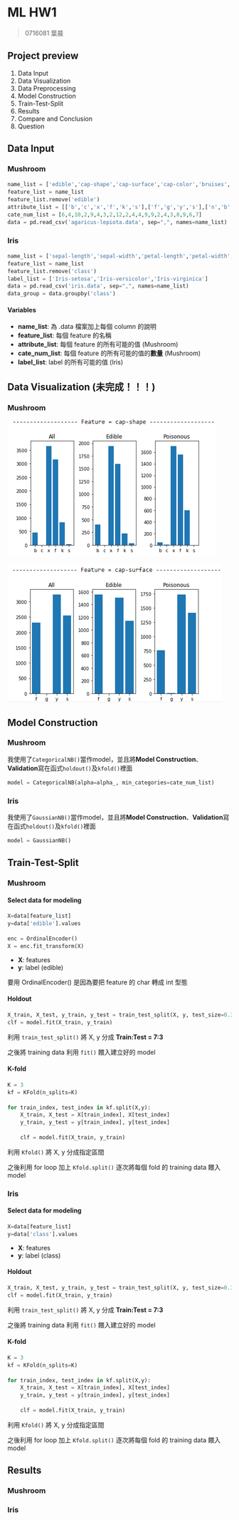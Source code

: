 # ML HW1
> 0716081 葉晨

## Project preview
1. Data Input
2. Data Visualization
3. Data Preprocessing
4. Model Construction
5. Train-Test-Split
5. Results
6. Compare and Conclusion
7. Question

## Data Input
### Mushroom
```python
name_list = ['edible','cap-shape','cap-surface','cap-color','bruises','odor','gill-attachment','gill-spacing','gill-size','gill-color','stalk-shape','stalk-root','stalk-surface-above-ring','stalk-surface-below-ring','stalk-color-above-ring','stalk-color-below-ring','veil-type','veil-color','ring-number','ring-type','spore-print-color','population','habitat']
feature_list = name_list
feature_list.remove('edible')
attribute_list = [['b','c','x','f','k','s'],['f','g','y','s'],['n','b','c','g','r','p','u','e','w','y'],['t','f'],['a','l','c','y','f','m','n','p','s'],['a','d','f','n'],['c','w','d'],['b','n'],['k','n','b','h','g','r','o','p','u','e','w','y'],['e','t'],['b','c','u','e','z','r'],['f','y','k','s'],['f','y','k','s'],['n','b','c','g','o','p','e','w','y'],['n','b','c','g','o','p','e','w','y'],['p','u'],['n','o','w','y'],['n','o','t'],['c','e','f','l','n','p','s','z'],['k','n','b','h','r','o','u','w','y'],['a','c','n','s','v','y'],['g','l','m','p','u','w','d']]
cate_num_list = [6,4,10,2,9,4,3,2,12,2,4,4,9,9,2,4,3,8,9,6,7]
data = pd.read_csv('agaricus-lepiota.data', sep=",", names=name_list)
```

### Iris
```python
name_list = ['sepal-length','sepal-width','petal-length','petal-width','class']
feature_list = name_list
feature_list.remove('class')
label_list = ['Iris-setosa','Iris-versicolor','Iris-virginica']
data = pd.read_csv('iris.data', sep=",", names=name_list)
data_group = data.groupby('class')

```
#### Variables
- **name_list**: 為 .data 檔案加上每個 column 的說明
- **feature_list**: 每個 feature 的名稱
- **attribute_list**: 每個 feature 的所有可能的值 (Mushroom)
- **cate_num_list**: 每個 feature 的所有可能的值的**數量** (Mushroom)
- **label_list**: label 的所有可能的值 (Iris)

## Data Visualization (未完成！！！)
### Mushroom
![2021-10-19 下午 10-26-25](https://raw.githubusercontent.com/denny3388/ML_HW1/master/pictures/2021-10-19%20%E4%B8%8B%E5%8D%88%2010-26-25.png)

![20211019223439](https://raw.githubusercontent.com/denny3388/ML_HW1/master/pictures/20211019223439.png)

## Model Construction
### Mushroom

我使用了`CategoricalNB()`當作model，並且將**Model Construction**、**Validation**寫在函式`holdout()`及`kfold()`裡面

```python
model = CategoricalNB(alpha=alpha_, min_categories=cate_num_list)
```

### Iris

我使用了`GaussianNB()`當作model，並且將**Model Construction**、**Validation**寫在函式`holdout()`及`kfold()`裡面

```python
model = GaussianNB()
```

## Train-Test-Split
### Mushroom
#### Select data for modeling
```python
X=data[feature_list]
y=data['edible'].values

enc = OrdinalEncoder()
X = enc.fit_transform(X)
```
- **X**: features
- **y**: label (edible)

要用 OrdinalEncoder() 是因為要把 feature 的 char 轉成 int 型態

#### Holdout
```python
X_train, X_test, y_train, y_test = train_test_split(X, y, test_size=0.3, random_state=0)
clf = model.fit(X_train, y_train)
```
利用 `train_test_split()` 將 X, y 分成 **Train:Test = 7:3**

之後將 training data 利用 `fit()` 餵入建立好的 model

#### K-fold
```python
K = 3
kf = KFold(n_splits=K)

for train_index, test_index in kf.split(X,y):
    X_train, X_test = X[train_index], X[test_index]
    y_train, y_test = y[train_index], y[test_index]

    clf = model.fit(X_train, y_train)
```
利用 `Kfold()` 將 X, y 分成指定區間

之後利用 for loop 加上 `Kfold.split()` 逐次將每個 fold 的 training data 餵入 model

### Iris

#### Select data for modeling
```python
X=data[feature_list]
y=data['class'].values
```
- **X**: features
- **y**: label (class)

#### Holdout
```python
X_train, X_test, y_train, y_test = train_test_split(X, y, test_size=0.3, random_state=0)
clf = model.fit(X_train, y_train)
```
利用 `train_test_split()` 將 X, y 分成 **Train:Test = 7:3**

之後將 training data 利用 `fit()` 餵入建立好的 model

#### K-fold
```python
K = 3
kf = KFold(n_splits=K)

for train_index, test_index in kf.split(X,y):
    X_train, X_test = X[train_index], X[test_index]
    y_train, y_test = y[train_index], y[test_index]

    clf = model.fit(X_train, y_train)
```
利用 `Kfold()` 將 X, y 分成指定區間

之後利用 for loop 加上 `Kfold.split()` 逐次將每個 fold 的 training data 餵入 model

## Results
### Mushroom
### Iris